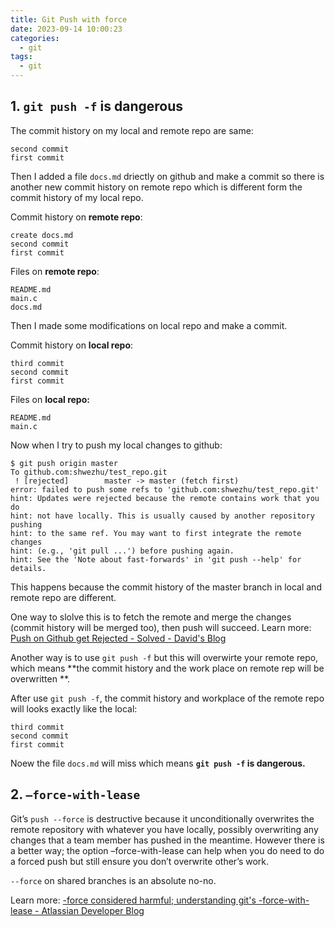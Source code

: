 ```yaml
---
title: Git Push with force
date: 2023-09-14 10:00:23
categories:
  - git
tags:
  - git
---
```


## 1. `git push -f` is dangerous

The commit history on my local and remote repo are same:

```
second commit
first commit
```

Then I added a file `docs.md` driectly on github and make a commit so there is another new commit history on remote repo which is different form the commit history of my local repo. 

Commit history on **remote repo**:

```
create docs.md
second commit
first commit
```

Files on **remote repo**:

```
README.md
main.c
docs.md
```

Then I made some modifications on local repo and make a commit. 

Commit history on **local repo**:

```
third commit
second commit
first commit
```

Files on **local repo:**

```
README.md
main.c
```

Now when I try to push my local changes to github:

```
$ git push origin master
To github.com:shwezhu/test_repo.git
 ! [rejected]        master -> master (fetch first)
error: failed to push some refs to 'github.com:shwezhu/test_repo.git'
hint: Updates were rejected because the remote contains work that you do
hint: not have locally. This is usually caused by another repository pushing
hint: to the same ref. You may want to first integrate the remote changes
hint: (e.g., 'git pull ...') before pushing again.
hint: See the 'Note about fast-forwards' in 'git push --help' for details.
```

This happens because the commit history of the master branch in local and remote repo are different. 

One way to slolve this is to fetch the remote and merge the changes (commit history will be merged too), then push will succeed. Learn more: [Push on Github get Rejected - Solved - David's Blog](https://davidzhu.xyz/post/git/practice/001-rejected-push-fix-conflicts/)

Another way is to use `git push -f` but this will overwirte your remote repo, which means **the commit history and the work place on remote rep will be overwritten **. 

After use  `git push -f`, the commit history and workplace of  the remote repo will looks exactly like the local:

```shell
third commit
second commit
first commit
```

Noew the file `docs.md` will miss which means **`git push -f` is dangerous.** 

## 2. `–force-with-lease`

Git’s `push --force` is destructive because it unconditionally overwrites the remote repository with whatever you have locally, possibly overwriting any changes that a team member has pushed in the meantime. However there is a better way; the option –force-with-lease can help when you do need to do a forced push but still ensure you don’t overwrite other’s work.

`--force` on shared branches is an absolute no-no. 

Learn more: [-force considered harmful; understanding git's -force-with-lease - Atlassian Developer Blog](https://blog.developer.atlassian.com/force-with-lease/)